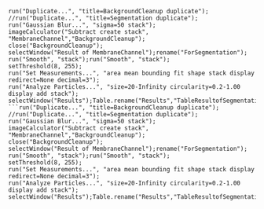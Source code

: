 ```
run("Duplicate...", "title=BackgroundCleanup duplicate");
//run("Duplicate...", "title=Segmentation duplicate");
run("Gaussian Blur...", "sigma=50 stack");
imageCalculator("Subtract create stack", "MembraneChannel","BackgroundCleanup");
close("BackgroundCleanup");
selectWindow("Result of MembraneChannel");rename("ForSegmentation");
run("Smooth", "stack");run("Smooth", "stack");
setThreshold(8, 255);
run("Set Measurements...", "area mean bounding fit shape stack display redirect=None decimal=3");
run("Analyze Particles...", "size=20-Infinity circularity=0.2-1.00 display add stack");
selectWindow("Results");Table.rename("Results","TableResultofSegmentation");
```run("Duplicate...", "title=BackgroundCleanup duplicate");
//run("Duplicate...", "title=Segmentation duplicate");
run("Gaussian Blur...", "sigma=50 stack");
imageCalculator("Subtract create stack", "MembraneChannel","BackgroundCleanup");
close("BackgroundCleanup");
selectWindow("Result of MembraneChannel");rename("ForSegmentation");
run("Smooth", "stack");run("Smooth", "stack");
setThreshold(8, 255);
run("Set Measurements...", "area mean bounding fit shape stack display redirect=None decimal=3");
run("Analyze Particles...", "size=20-Infinity circularity=0.2-1.00 display add stack");
selectWindow("Results");Table.rename("Results","TableResultofSegmentation");